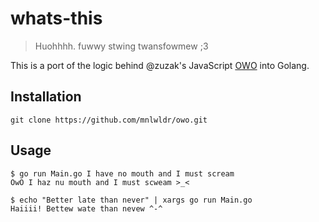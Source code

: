 # whats-this
> Huohhhh. fuwwy stwing twansfowmew ;3

This is a port of the logic behind @zuzak's JavaScript [OWO](https://github.com/zuzak/owo) into Golang.

## Installation
```
git clone https://github.com/mnlwldr/owo.git
```

## Usage
```
$ go run Main.go I have no mouth and I must scream
OwO I haz nu mouth and I must scweam >_<

$ echo "Better late than never" | xargs go run Main.go 
Haiiii! Bettew wate than nevew ^-^
```
